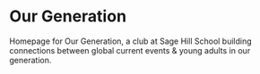 # Our Generation


Homepage for Our Generation, a club at Sage Hill School building connections between global current events & young adults in our generation.

